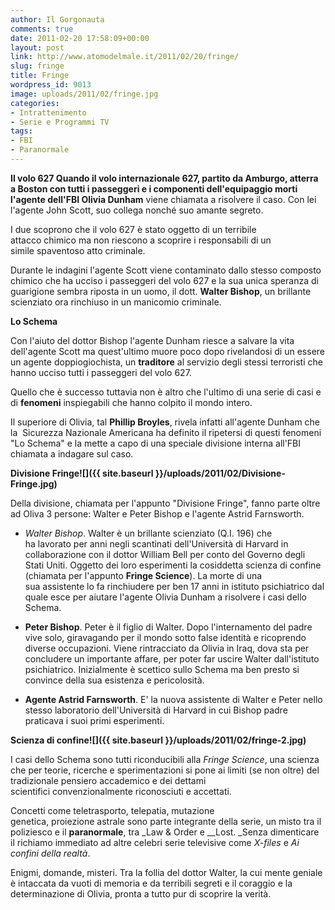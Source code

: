 ```yaml
---
author: Il Gorgonauta
comments: true
date: 2011-02-20 17:58:09+00:00
layout: post
link: http://www.atomodelmale.it/2011/02/20/fringe/
slug: fringe
title: Fringe
wordpress_id: 9013
image: uploads/2011/02/fringe.jpg
categories:
- Intrattenimento
- Serie e Programmi TV
tags:
- FBI
- Paranormale
---
```


**Il volo 627 **Quando il volo internazionale 627, partito da Amburgo, atterra a Boston con tutti i passeggeri e i componenti dell'equipaggio morti l'agente dell'FBI** Olivia Dunham** viene chiamata a risolvere il caso. Con lei l'agente John Scott, suo collega nonché suo amante segreto.

I due scoprono che il volo 627 è stato oggetto di un terribile attacco chimico ma non riescono a scoprire i responsabili di un simile spaventoso atto criminale.

Durante le indagini l'agente Scott viene contaminato dallo stesso composto chimico che ha ucciso i passeggeri del volo 627 e la sua unica speranza di guarigione sembra riposta in un uomo, il dott. **Walter Bishop**, un brillante scienziato ora rinchiuso in un manicomio criminale.

**Lo Schema**

Con l'aiuto del dottor Bishop l'agente Dunham riesce a salvare la vita dell'agente Scott ma quest'ultimo muore poco dopo rivelandosi di un essere un agente doppiogiochista, un **traditore** al servizio degli stessi terroristi che hanno ucciso tutti i passeggeri del volo 627.

Quello che è successo tuttavia non è altro che l'ultimo di una serie di casi e di **fenomeni** inspiegabili che hanno colpito il mondo intero.

Il superiore di Olivia, tal **Phillip Broyles**, rivela infatti all'agente Dunham che la  Sicurezza Nazionale Americana ha definito il ripetersi di questi fenomeni "Lo Schema" e la mette a capo di una speciale divisione interna all'FBI chiamata a indagare sul caso.

**Divisione Fringe![]({{ site.baseurl }}/uploads/2011/02/Divisione-Fringe.jpg)**

Della divisione, chiamata per l'appunto "Divisione Fringe", fanno parte oltre ad Oliva 3 persone: Walter e Peter Bishop e l'agente Astrid Farnsworth.

	
  * _Walter Bishop_. Walter è un brillante scienziato (Q.I. 196) che ha lavorato per anni negli scantinati dell'Università di Harvard in collaborazione con il dottor William Bell per conto del Governo degli Stati Uniti. Oggetto dei loro esperimenti la cosiddetta scienza di confine (chiamata per l'appunto **Fringe Science**). La morte di una sua assistente lo fa rinchiudere per ben 17 anni in istituto psichiatrico dal quale esce per aiutare l'agente Olivia Dunham a risolvere i casi dello Schema.

	
  * **Peter Bishop**. Peter è il figlio di Walter. Dopo l'internamento del padre vive solo, giravagando per il mondo sotto false identità e ricoprendo diverse occupazioni. Viene rintracciato da Olivia in Iraq, dova sta per concludere un importante affare, per poter far uscire Walter dall'istituto psichiatrico. Inizialmente è scettico sullo Schema ma ben presto si convince della sua esistenza e pericolosità.

	
  * **Agente Astrid Farnsworth**. E' la nuova assistente di Walter e Peter nello stesso laboratorio dell'Università di Harvard in cui Bishop padre praticava i suoi primi esperimenti.

**Scienza di confine![]({{ site.baseurl }}/uploads/2011/02/fringe-2.jpg)**

I casi dello Schema sono tutti riconducibili alla _Fringe Science_, una scienza che per teorie, ricerche e sperimentazioni si pone ai limiti (se non oltre) del tradizionale pensiero accademico e dei dettami scientifici convenzionalmente riconosciuti e accettati.

Concetti come teletrasporto, telepatia, mutazione genetica, proiezione astrale sono parte integrante della serie, un misto tra il poliziesco e il **paranormale**, tra _Law & Order e __Lost. _Senza dimenticare il richiamo immediato ad altre celebri serie televisive come _X-files_ e _Ai confini della realtà_.

Enigmi, domande, misteri. Tra la follia del dottor Walter, la cui mente geniale è intaccata da vuoti di memoria e da terribili segreti e il coraggio e la determinazione di Olivia, pronta a tutto pur di scoprire la verità.
